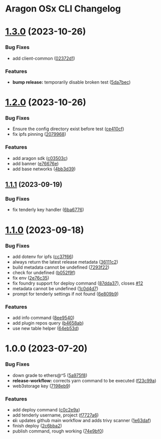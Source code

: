 # Aragon OSx CLI Changelog

# [1.3.0](https://github.com/aragon/osx-cli/compare/v1.2.0...v1.3.0) (2023-10-26)


### Bug Fixes

* add client-common ([02372d1](https://github.com/aragon/osx-cli/commit/02372d1cb86bba7e439bce7d6bc967e5f25c90a3))


### Features

* **bump release:** temporarily disable broken test ([5da7bec](https://github.com/aragon/osx-cli/commit/5da7bec39ff2155c8f464956e1ba1cf5a2d07247))

# [1.2.0](https://github.com/aragon/osx-cli/compare/v1.1.1...v1.2.0) (2023-10-26)


### Bug Fixes

*  Ensure the config directory exist before test ([ce410cf](https://github.com/aragon/osx-cli/commit/ce410cf5e9db6ebb10f1c7f70296c3a4435180a5))
* fix ipfs pinning ([2079968](https://github.com/aragon/osx-cli/commit/2079968fbee323fc26575ad8ec0432d181593663))


### Features

* add aragon sdk ([c03503c](https://github.com/aragon/osx-cli/commit/c03503c8c6a5737cdc72a46da503faa3a15963f9))
* add banner ([e76676e](https://github.com/aragon/osx-cli/commit/e76676e71b377e433fa24c84be8005fb11093097))
* add base networks ([4bb3d39](https://github.com/aragon/osx-cli/commit/4bb3d39ab471b96554e1dad46eca128c5c43ab9f))

## [1.1.1](https://github.com/aragon/osx-cli/compare/v1.1.0...v1.1.1) (2023-09-19)


### Bug Fixes

* fix tenderly key handler ([6ba6776](https://github.com/aragon/osx-cli/commit/6ba677681123cad64fe39e47bdbcea45e2bafe32))

# [1.1.0](https://github.com/aragon/osx-cli/compare/v1.0.0...v1.1.0) (2023-09-18)


### Bug Fixes

* add dotenv for ipfs ([cc37f66](https://github.com/aragon/osx-cli/commit/cc37f667e0ce74028e54b953d4d5f9ea19661f45))
* always return the latest release metadata ([36111c2](https://github.com/aragon/osx-cli/commit/36111c2b7ad4f80e714a1d4f74e26476b912f478))
* build metadata cannot be undefined ([7293f22](https://github.com/aragon/osx-cli/commit/7293f22394b64113b898b0fc27f87b2cb6ba7671))
* check for undefined ([b052f9f](https://github.com/aragon/osx-cli/commit/b052f9fc3a6bd2e5b19f5ed197d1886317cfb4d7))
* fix env ([2e76c35](https://github.com/aragon/osx-cli/commit/2e76c352cdaa603f95a57053592eb6cf7dfe9829))
* fix foundry support for deploy command ([87dda37](https://github.com/aragon/osx-cli/commit/87dda3793448fb6be640cc3c37f27b7b270e3b14)), closes [#12](https://github.com/aragon/osx-cli/issues/12)
* metadata cannot be undefined ([1c0d4d7](https://github.com/aragon/osx-cli/commit/1c0d4d73caf438b112527c9497cc732f82d49168))
* prompt for tenderly settings if not found ([6e809b9](https://github.com/aragon/osx-cli/commit/6e809b923397eeaf2a7b8778849b7cde7e7789c2))


### Features

* add info command ([8ee9540](https://github.com/aragon/osx-cli/commit/8ee954083aaabd54612e73358b28802d6ff119ca))
* add plugin repos query ([b4658ab](https://github.com/aragon/osx-cli/commit/b4658ab1b0eeda2042a877a09fdf0f9bcbb20c9a))
* use new table helper ([64eb53d](https://github.com/aragon/osx-cli/commit/64eb53dcce95005a202639e19d6459dd88f555d9))

# 1.0.0 (2023-07-20)


### Bug Fixes

* down grade to ethers@^5 ([5a975f8](https://github.com/aragon/cli/commit/5a975f818049e3ecdd04d74242a394d995b1079c))
* **release-workflow:** corrects yarn command to be executed ([f23c99a](https://github.com/aragon/cli/commit/f23c99ae65bfe34c5fc171821205a6fd55ee2523))
* web3storage key ([7198eb9](https://github.com/aragon/cli/commit/7198eb93b5d35805bce4e8b6e902d7acacda8b0b))


### Features

* add deploy command ([c0c2e9a](https://github.com/aragon/cli/commit/c0c2e9a431254fcf9d5ddc5f56ddb72dcd87de15))
* add tenderly username, project ([f7727a6](https://github.com/aragon/cli/commit/f7727a674fc022666c9c350fc736d674985e5443))
* **ci:** updates github main workflow and adds trivy scanner ([1e63daf](https://github.com/aragon/cli/commit/1e63daf0d3988173fa96ac0138c5da28010b37d5))
* finish deploy ([2c6bba2](https://github.com/aragon/cli/commit/2c6bba2fc6529d3c0bbff27ff68cf362145bd553))
* publish command, rough working ([74e9bf0](https://github.com/aragon/cli/commit/74e9bf02e5243f1273b32ffa880e7552e5b432cc))
